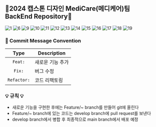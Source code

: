## 💊2024 캡스톤 디자인 MediCare(메디케어)팀 BackEnd Repository💊
![1](https://github.com/user-attachments/assets/91b8c35c-7557-4d9f-94fc-20b7e6da877b)
![6](https://github.com/user-attachments/assets/1e4b896c-598e-4af6-be97-6e79069188f4)
![9](https://github.com/user-attachments/assets/957c18ce-2c70-418d-923e-bf4019b19161)
![10](https://github.com/user-attachments/assets/cdfc7413-ec34-49c1-80fa-b12c4c7810c0)
![11](https://github.com/user-attachments/assets/15b9bf5e-5769-42c2-87cf-7a198ff042d4)
![12](https://github.com/user-attachments/assets/f14ce38e-f7c1-4100-8095-27f5a96b3c32)
![13](https://github.com/user-attachments/assets/256d10de-1a2f-4cfd-872e-64c9cebe3d25)
![14](https://github.com/user-attachments/assets/6e3b9526-a488-4638-8a5a-1c476a30953c)
![15](https://github.com/user-attachments/assets/0a42602c-b954-4c12-a3af-1971e604d81c)
![16](https://github.com/user-attachments/assets/cd868fb7-751f-4321-8160-692a9ea7ca17)
![17](https://github.com/user-attachments/assets/911f8312-1600-4ec7-b996-eb014790cb73)
![18](https://github.com/user-attachments/assets/4e481afc-fcbb-441d-b46f-ce302cc183aa)
![19](https://github.com/user-attachments/assets/b0a54e38-8c1a-4ecb-a7a0-cb03ebd598c6)


### 📍 Commit Message Convention

|    Type     | Description  |
|:-----------:|---|
|   `Feat:`   | 새로운 기능 추가 |
|   `Fix:`    | 버그 수정 |
| `Refactor:` | 코드 리팩토링 |

### 💡 규칙 💡
- 새로운 기능을 구현한 후에는 Feature/~ branch를 만들어 git에 올린다
- Feature/~ branch에 있는 코드는 develop branch에 pull request를 보낸다
- develop branch에서 병합 후 최종적으로 main branch에서 배포 예정
